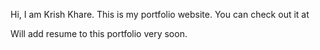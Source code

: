 Hi, I am Krish Khare.
This is my portfolio website. You can check out it at

Will add resume to this portfolio very soon.